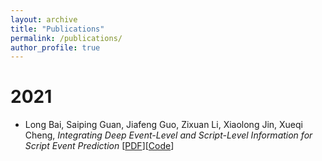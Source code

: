 ```yaml
---
layout: archive
title: "Publications"
permalink: /publications/
author_profile: true
---
```


# 2021

- Long Bai, Saiping Guan, Jiafeng Guo, Zixuan Li, Xiaolong Jin, Xueqi Cheng, *Integrating Deep Event-Level and Script-Level Information for Script Event Prediction* [[PDF](
https://aclanthology.org/2021.emnlp-main.777.pdf)][[Code](https://github.com/waltbai/MCPredictor)]
